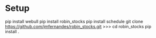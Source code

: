 # Setup 

pip install webull
pip install robin_stocks
pip install schedule
git clone https://github.com/jmfernandes/robin_stocks.git >>> cd robin_stocks
pip install .